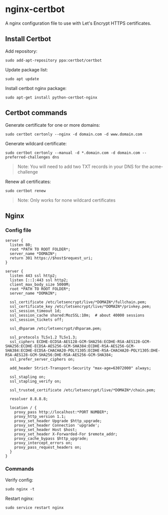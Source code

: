 # nginx-certbot
A nginx configuration file to use with Let's Encrypt HTTPS certificates.

## Install Certbot

Add repository:

`sudo add-apt-repository ppa:certbot/certbot`

Update package list:

`sudo apt update`

Install certbot nginx package:

`sudo apt-get install python-certbot-nginx`

## Certbot commands

Generate certificate for one or more domains:

`sudo certbot certonly --nginx -d domain.com -d www.domain.com`

Generate wildcard certificate:

`sudo certbot certonly --manual -d *.domain.com -d domain.com --preferred-challenges dns`

> Note: You will need to add two TXT records in your DNS for the acme-challenge

Renew all certificates:

`sudo certbot renew`

> Note: Only works for none wildcard certificates

## Nginx

### Config file

```
server {
  listen 80;
  root *PATH TO ROOT FOLDER*;
  server_name *DOMAIN*;
  return 301 https://$host$request_uri;
}

server {
  listen 443 ssl http2;
  listen [::]:443 ssl http2;
  client_max_body_size 5000M;
  root *PATH TO ROOT FOLDER*;
  server_name *DOMAIN*;

  ssl_certificate /etc/letsencrypt/live/*DOMAIN*/fullchain.pem;
  ssl_certificate_key /etc/letsencrypt/live/*DOMAIN*/privkey.pem;
  ssl_session_timeout 1d;
  ssl_session_cache shared:MozSSL:10m;  # about 40000 sessions
  ssl_session_tickets off;

  ssl_dhparam /etc/letsencrypt/dhparam.pem;

  ssl_protocols TLSv1.2 TLSv1.3;
  ssl_ciphers ECDHE-ECDSA-AES128-GCM-SHA256:ECDHE-RSA-AES128-GCM-SHA256:ECDHE-ECDSA-AES256-GCM-SHA384:ECDHE-RSA-AES256-GCM-SHA384:ECDHE-ECDSA-CHACHA20-POLY1305:ECDHE-RSA-CHACHA20-POLY1305:DHE-RSA-AES128-GCM-SHA256:DHE-RSA-AES256-GCM-SHA384;
  ssl_prefer_server_ciphers on;

  add_header Strict-Transport-Security "max-age=63072000" always;

  ssl_stapling on;
  ssl_stapling_verify on;

  ssl_trusted_certificate /etc/letsencrypt/live/*DOMAIN*/chain.pem;

  resolver 8.8.8.8;

  location / {
    proxy_pass http://localhost:*PORT NUMBER*;
    proxy_http_version 1.1;
    proxy_set_header Upgrade $http_upgrade;
    proxy_set_header Connection 'upgrade';  
    proxy_set_header Host $host;
    proxy_set_header X-Forwarded-For $remote_addr;
    proxy_cache_bypass $http_upgrade;
    proxy_intercept_errors on;
    proxy_pass_request_headers on;
  }
}
```

### Commands

Verify config:

`sudo nginx -t`

Restart nginx:

`sudo service restart nginx`
